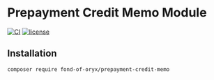 # Prepayment Credit Memo Module
[![CI](https://github.com/fond-of-oryx/prepayment-credit-memo/actions/workflows/main.yml/badge.svg)](https://github.com/fond-of-oryx/prepayment-credit-memo/actions/workflows/main.yml)
[![license](https://img.shields.io/github/license/fond-of-oryx/prepayment-credit-memo.svg)](https://packagist.org/packages/fond-of-oryx/prepayment-credit-memo)

## Installation
```
composer require fond-of-oryx/prepayment-credit-memo
```
